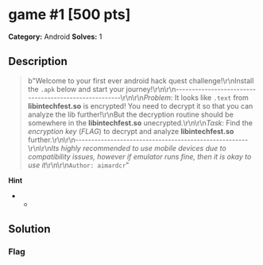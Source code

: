 # game #1 [500 pts]

**Category:** Android
**Solves:** 1

## Description
>b"Welcome to your first ever android hack quest challenge!\r\nInstall the `.apk` below and start your journey!\r\n\r\n------------------------------------------------------\r\n\r\n*Problem*: It looks like `.text` from **libintechfest.so** is encrypted! You need to decrypt it so that you can analyze the lib further!\r\nBut the decryption routine should be somewhere in the **libintechfest.so** unecrypted.\r\n\r\n*Task*: Find the *encryption key* (*FLAG*) to decrypt and analyze **libintechfest.so** further.\r\n\r\n------------------------------------------------------\r\n\r\n*Its highly recommended to use mobile devices due to compatibility issues, however if emulator runs fine, then it is okay to use it*\r\n\r\n`Author: aimardcr`"

**Hint**
* -

## Solution

### Flag

